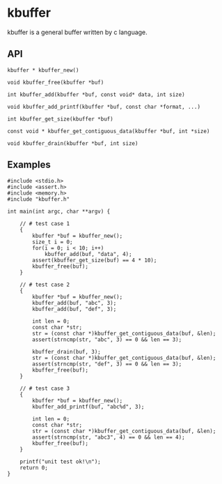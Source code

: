 # kbuffer
kbuffer is a general buffer written by c language.

## API 

	kbuffer * kbuffer_new()
	
	void kbuffer_free(kbuffer *buf)
	
	int kbuffer_add(kbuffer *buf, const void* data, int size)
	
	void kbuffer_add_printf(kbuffer *buf, const char *format, ...)
	
	int kbuffer_get_size(kbuffer *buf)
	
	const void * kbuffer_get_contiguous_data(kbuffer *buf, int *size)
	
	void kbuffer_drain(kbuffer *buf, int size)


## Examples

	#include <stdio.h>
	#include <assert.h>
	#include <memory.h>
	#include "kbuffer.h"

	int main(int argc, char **argv) {

		// # test case 1
		{
			kbuffer *buf = kbuffer_new();
			size_t i = 0;
			for(i = 0; i < 10; i++)
				kbuffer_add(buf, "data", 4);
			assert(kbuffer_get_size(buf) == 4 * 10);
			kbuffer_free(buf);
		}

		// # test case 2
		{
			kbuffer *buf = kbuffer_new();
			kbuffer_add(buf, "abc", 3);
			kbuffer_add(buf, "def", 3);

			int len = 0;
			const char *str;
			str = (const char *)kbuffer_get_contiguous_data(buf, &len);
			assert(strncmp(str, "abc", 3) == 0 && len == 3);

			kbuffer_drain(buf, 3);
			str = (const char *)kbuffer_get_contiguous_data(buf, &len);
			assert(strncmp(str, "def", 3) == 0 && len == 3);
			kbuffer_free(buf);
		}

		// # test case 3
		{
			kbuffer *buf = kbuffer_new();
			kbuffer_add_printf(buf, "abc%d", 3);

			int len = 0;
			const char *str;
			str = (const char *)kbuffer_get_contiguous_data(buf, &len);
			assert(strncmp(str, "abc3", 4) == 0 && len == 4);
			kbuffer_free(buf);
		}

		printf("unit test ok!\n");
		return 0;
	}

